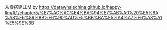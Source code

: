 从零搭建LLM by
https://datawhalechina.github.io/happy-llm/#/./chapter5/%E7%AC%AC%E4%BA%94%E7%AB%A0%20%E5%8A%A8%E6%89%8B%E6%90%AD%E5%BB%BA%E5%A4%A7%E6%A8%A1%E5%9E%8B
